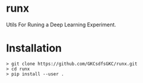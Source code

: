 # runx

Utils For Runing a Deep Learning Experiment.

# Installation
```
> git clone https://github.com/GKCsdfsGKC/runx.git
> cd runx
> pip install --user .


